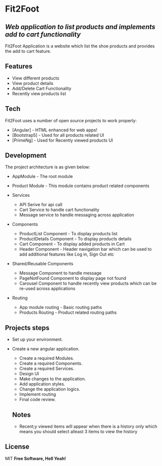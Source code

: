 # Fit2Foot
## _Web application to list products and implements add to cart functionality_

Fit2Foot Application is a website which list the shoe products and provides the add to cart feature.

## Features

- View different products
- View product details
- Add/Delete Cart Functionality
- Recently view products list

## Tech

Fit2Foot uses a number of open source projects to work properly:

- [Angular] - HTML enhanced for web apps!
- [Bootstrap5] - Used for  all products related UI
- [PrimeNg] - Used for Recently viewed products UI

## Development

The project architecture is as given below:
- AppModule - The root module

- Product Module - This module contains product related components 

- Services
  - API Serive for api call
  - Cart Service to handle cart functionality
  - Message service to handle messaging across application

- Components
     - ProductList Component - To display products list
     - ProductDetails Component - To display products details
     - Cart Component -  To display added products in Cart
     - Header Component - Header navigation bar which can be used to add additional features like Log in, Sign Out etc

- Shared/Reusable Components
  - Message Component to handle message
  - PageNotFound Component to display page not found
  - Carousel Component to handle recently view products which can be re-used
    across applications

- Routing
    - App module routing - Basic routing paths
    - Products Routing - Product related routing paths


## Projects steps
- Set up your environment.
- Create a new angular application.
  - Create a required Modules.
  - Create a required Components.
  - Create a required Services.
  - Design UI 
  - Make changes to the application.
  - Add application styles.
  - Change the application logics.
  - Implement routing 
  - Final code review.

  ## Notes
   - Recent;y viewed items will appear when there is a history only which means you should select alleast 3 items to view the history
 

## License
MIT
**Free Software, Hell Yeah!**
